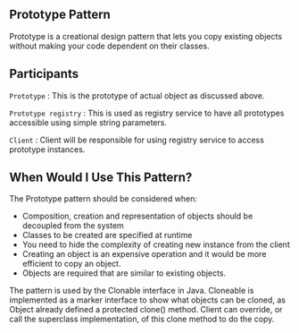 ## Prototype Pattern
Prototype is a creational design pattern that lets you copy existing objects without making your code dependent on their
classes.

## Participants
`Prototype` : This is the prototype of actual object as discussed above.

`Prototype registry` : This is used as registry service to have all prototypes accessible using simple string 
parameters.
 
`Client` : Client will be responsible for using registry service to access prototype instances.

## When Would I Use This Pattern?
The Prototype pattern should be considered when:

- Composition, creation and representation of objects should be decoupled from the system
- Classes to be created are specified at runtime
- You need to hide the complexity of creating new instance from the client
- Creating an object is an expensive operation and it would be more efficient to copy an object.
- Objects are required that are similar to existing objects.

The pattern is used by the Clonable interface in Java. Cloneable is implemented as a marker interface to show what 
objects can be cloned, as Object already defined a protected clone() method. Client can override, or call the superclass
implementation, of this clone method to do the copy.
